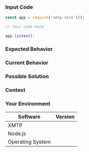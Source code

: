 <!---
BEFORE YOU SUBMIT:

Issues on GitHub are only related to problems of XMTP
itself and we cannot answer support questions here.
-->

<!--- Provide a general summary of the issue in the title above -->

### Input Code
<!--- If you're describing a bug, please let us know which sample code reproduces your problem -->

```js
const app = require('xmtp-core')();

// Your code here

app.listen();
```

### Expected Behavior
<!--- If you're describing a bug, tell us what should happen -->
<!--- If you're suggesting a change/improvement, tell us how it should work -->

### Current Behavior
<!--- If describing a bug, tell us what happens instead of the expected behavior -->
<!--- If suggesting a change/improvement, explain the difference from current behavior -->

### Possible Solution
<!--- Not obligatory, but suggest a fix/reason for the bug, -->
<!--- or ideas how to implement the addition or change -->

### Context
<!--- How has this issue affected you? What are you trying to accomplish? -->
<!--- Providing context helps us come up with a solution that is most useful in the real world -->

### Your Environment
<!--- Include as many relevant details about the environment you experienced the bug in -->

| Software         | Version
| ---------------- | -------
| XMTP             |
| Node.js          | 
| Operating System |
